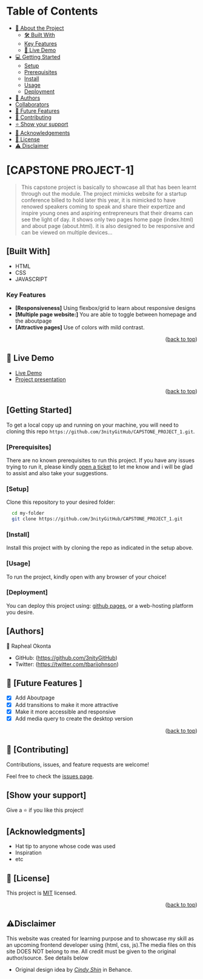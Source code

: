 <a name="readme-top"></a>
  
  
# Table of Contents

- [📖 About the Project](#about-project)
  - [🛠 Built With](#built-with)
   - [Key Features](#key-features)
  - [🚀 Live Demo](#live-demo)
- [💻 Getting Started](#getting-started)
  - [Setup](#setup)
  - [Prerequisites](#prerequisites)
  - [Install](#install)
  - [Usage](#usage)
  - [Deployment](#triangular_flag_on_post-deployment)
- [👥 Authors](#authors)
- [Collaborators](#collaborators)
- [🔭 Future Features](#future-features)
- [🤝 Contributing](#contributing)
- [⭐️ Show your support](#support)
- [🙏 Acknowledgements](#acknowledgements)
- [📝 License](#license)
- [⚠️ Disclaimer](#disclaimer)




# [CAPSTONE PROJECT-1] <a name="about-project"></a>

> This capstone project is basically to showcase all that has been learnt through out the module. The project mimicks website for a startup conference billed to hold later this year, it is mimicked to have renowed speakers coming to speak and share their expertize and inspire young ones and aspiring entrepreneurs that their dreams can see the light of day. it shows only two pages home page (index.html) and about page (about.html). it is also designed to be responsive and can be viewed on multiple devices...

## [Built With] <a name="built-with"></a>

- HTML
- CSS
- JAVASCRIPT

### Key Features <a name="key-features"></a>

- **[Responsiveness]** Using flexbox/grid to learn about responsive designs
- **[Multiple page website:]** You are able to toggle between homepage and the aboutpage
- **[Attractive pages]** Use of colors with mild contrast.
<p align="right">(<a href="#readme-top">back to top</a>)</p>

## 🚀 Live Demo <a name="live-demo"></a>

- [Live Demo](https://3nitygithub.github.io/CAPSTONE_PROJECT_1/)
- [Project presentation](https://www.loom.com/share/32f3011548b34bdd998a501ba221c9f7)

<p align="right">(<a href="#readme-top">back to top</a>)</p>

## [Getting Started] <a name="getting-started"></a>
To get a local copy up and running on your machine, you will need to cloning this repo `https://github.com/3nityGitHub/CAPSTONE_PROJECT_1.git`.



### [Prerequisites] <a name="prerequisites"></a>

There are no known prerequisites to run this project. If you have any issues trying to run it, please kindly [open a ticket](../../issues/) to let me know and i will be glad to assist and also take your suggestions.

### [Setup] <a name="setup"></a>
Clone this repository to your desired folder:

```sh
  cd my-folder
  git clone https://github.com/3nityGitHub/CAPSTONE_PROJECT_1.git
```

### [Install] <a name="install"></a>
Install this project with by cloning the repo as indicated in the setup above.

### [Usage] <a name="usage"></a>
To run the project, kindly open with any browser of your choice!


### [Deployment] <a name="deployment"></a>
You can deploy this project using: [github pages](https://docs.github.com/en/pages/quickstart), or a web-hosting platform you desire.



## [Authors] <a name="authors"></a>

👤 Rapheal Okonta

- GitHub: (https://github.com/3nityGitHub)
- Twitter: (https://twitter.com/tbarijohnson)

<!-- FUTURE FEATURES -->

## 🔭 [Future Features ] <a name="future-features"></a>

-  [x] Add Aboutpage
-  [x] Add transitions to make it more attractive
-  [x] Make it more accessible and responsive
-  [x] Add media query to create the desktop version

<p align="right">(<a href="#readme-top">back to top</a>)</p>

## 🤝 [Contributing] <a name="contributing"></a>

Contributions, issues, and feature requests are welcome!

Feel free to check the [issues page](../../issues/).

## [Show your support] <a name="support"></a>

Give a ⭐️ if you like this project!

## [Acknowledgments] <a name="acknowledgements"></a>

- Hat tip to anyone whose code was used
- Inspiration
- etc

## 📝 [License] <a name="license"></a>

This project is [MIT](./LICENSE) licensed.

<p align="right">(<a href="#readme-top">back to top</a>)</p>

## ⚠️Disclaimer <a name="disclaimer"></a>

This website was created for learning purpose and to showcase my skill as an upcoming frontend developer using (html, css, js).The media files on this site DOES NOT belong to me. All credit must be given to the original author/source. See details below

- Original design idea by [_Cindy Shin_](https://www.behance.net/adagio07) in Behance.
